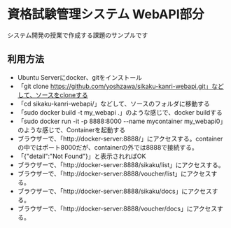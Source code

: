 # 資格試験管理システム WebAPI部分
システム開発の授業で作成する課題のサンプルです

## 利用方法

* Ubuntu Serverにdocker、gitをインストール
* 「git clone https://github.com/yoshzawa/sikaku-kanri-webapi.git」などして、ソースをcloneする
* 「cd sikaku-kanri-webapi/」などして、ソースのフォルダに移動する
* 「sudo docker build -t my_webapi .」のような感じで、docker buildする
* 「sudo docker run -it -p 8888:8000 --name mycontainer my_webapi0」のような感じで、Containerを起動する
* ブラウザーで、「http://docker-server:8888/」にアクセスする。containerの中ではポート8000だが、containerの外では8888で接続する。
* 「{"detail":"Not Found"}」と表示されればOK
* ブラウザーで、「http://docker-server:8888/sikaku/list」にアクセスする。
* ブラウザーで、「http://docker-server:8888/voucher/list」にアクセスする。
* ブラウザーで、「http://docker-server:8888/sikaku/docs」にアクセスする。
* ブラウザーで、「http://docker-server:8888/voucher/docs」にアクセスする。
